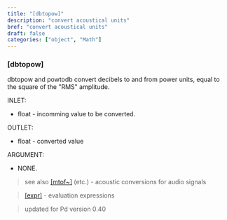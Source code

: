 ```yaml
---
title: "[dbtopow]"
description: "convert acoustical units"
bref: "convert acoustical units"
draft: false
categories: ["object", "Math"]
---
```


### [dbtopow]

dbtopow and powtodb convert decibels to and from power units, equal to the square of the "RMS" amplitude.

INLET:

- float - incomming value to be converted.

OUTLET:

- float - converted value

ARGUMENT:

- NONE.
 


> see also [[mtof~]](../#) (etc.) - acoustic conversions for audio signals

> [[expr]](../expr-family) - evaluation expressions
 
 
> updated for Pd version 0.40
 
